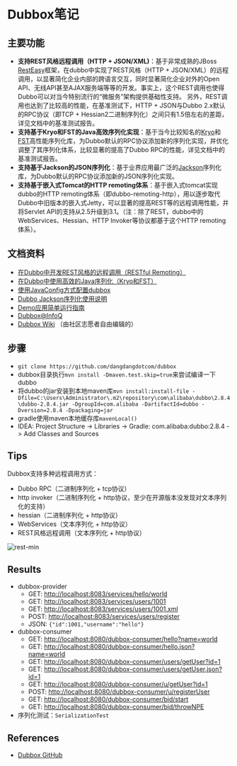 # Dubbox笔记

## 主要功能
* **支持REST风格远程调用（HTTP + JSON/XML)**：基于非常成熟的JBoss [RestEasy](http://resteasy.jboss.org/)框架，在dubbo中实现了REST风格（HTTP + JSON/XML）的远程调用，以显著简化企业内部的跨语言交互，同时显著简化企业对外的Open API、无线API甚至AJAX服务端等等的开发。事实上，这个REST调用也使得Dubbo可以对当今特别流行的“微服务”架构提供基础性支持。 另外，REST调用也达到了比较高的性能，在基准测试下，HTTP + JSON与Dubbo 2.x默认的RPC协议（即TCP + Hessian2二进制序列化）之间只有1.5倍左右的差距，详见文档中的基准测试报告。
* **支持基于Kryo和FST的Java高效序列化实现**：基于当今比较知名的[Kryo](https://github.com/EsotericSoftware/kryo)和[FST](https://github.com/RuedigerMoeller/fast-serialization)高性能序列化库，为Dubbo默认的RPC协议添加新的序列化实现，并优化调整了其序列化体系，比较显著的提高了Dubbo RPC的性能，详见文档中的基准测试报告。
* **支持基于Jackson的JSON序列化**：基于业界应用最广泛的[Jackson](http://jackson.codehaus.org/)序列化库，为Dubbo默认的RPC协议添加新的JSON序列化实现。
* **支持基于嵌入式Tomcat的HTTP remoting体系**：基于嵌入式tomcat实现dubbo的HTTP remoting体系（即dubbo-remoting-http），用以逐步取代Dubbo中旧版本的嵌入式Jetty，可以显著的提高REST等的远程调用性能，并将Servlet API的支持从2.5升级到3.1。（注：除了REST，dubbo中的WebServices、Hessian、HTTP Invoker等协议都基于这个HTTP remoting体系）。

## 文档资料
* [在Dubbo中开发REST风格的远程调用（RESTful Remoting）](https://dangdangdotcom.github.io/dubbox/rest.html)
* [在Dubbo中使用高效的Java序列化（Kryo和FST）](https://dangdangdotcom.github.io/dubbox/serialization.html)
* [使用JavaConfig方式配置dubbox](https://dangdangdotcom.github.io/dubbox/java-config.html)
* [Dubbo Jackson序列化使用说明](https://dangdangdotcom.github.io/dubbox/jackson.html)
* [Demo应用简单运行指南](https://dangdangdotcom.github.io/dubbox/demo.html)
* [Dubbox@InfoQ](http://www.infoq.com/cn/news/2014/10/dubbox-open-source)
* [Dubbox Wiki](https://github.com/dangdangdotcom/dubbox/wiki) （由社区志愿者自由编辑的）

## 步骤
- `git clone https://github.com/dangdangdotcom/dubbox`
- dubbox目录执行`mvn install -Dmaven.test.skip=true`来尝试编译一下dubbo
- 将dubbo的jar安装到本地maven库`mvn install:install-file -Dfile=C:\Users\Administrator\.m2\repository\com\alibaba\dubbo\2.8.4\dubbo-2.8.4.jar -DgroupId=com.alibaba -DartifactId=dubbo -Dversion=2.8.4 -Dpackaging=jar`
- gradle使用maven本地缓存库`mavenLocal()`
- IDEA: Project Structure -> Libraries -> Gradle: com.alibaba:dubbo:2.8.4 -> Add Classes and Sources

## Tips
Dubbox支持多种远程调用方式：
- Dubbo RPC（二进制序列化 + tcp协议）
- http invoker（二进制序列化 + http协议，至少在开源版本没发现对文本序列化的支持）
- hessian（二进制序列化 + http协议）
- WebServices（文本序列化 + http协议）
- REST风格远程调用（文本序列化 + http协议）

![rest-min](https://s0.wailian.download/2018/12/09/rest-min.jpg)

## Results
- dubbox-provider
    - GET: [http://localhost:8083/services/hello/world](http://localhost:8083/services/hello/world)
    - GET: [http://localhost:8083/services/users/1001](http://localhost:8083/services/users/1001)
    - GET: [http://localhost:8083/services/users/1001.xml](http://localhost:8083/services/users/1001.xml)
    - POST: [http://localhost:8083/services/users/register](http://localhost:8083/services/users/register)
    - JSON: `{"id":1001,"username":"hello"}`
- dubbox-consumer
    - GET: [http://localhost:8080/dubbox-consumer/hello?name=world](http://localhost:8080/dubbox-consumer/hello?name=world)
    - GET: [http://localhost:8080/dubbox-consumer/hello.json?name=world](http://localhost:8080/dubbox-consumer/hello.json?name=world)
    - GET: [http://localhost:8080/dubbox-consumer/users/getUser?id=1](http://localhost:8080/dubbox-consumer/users/getUser?id=1)
    - GET: [http://localhost:8080/dubbox-consumer/users/getUser.json?id=1](http://localhost:8080/dubbox-consumer/users/getUser.json?id=1)
    - GET: [http://localhost:8080/dubbox-consumer/u/getUser?id=1](http://localhost:8080/dubbox-consumer/u/getUser?id=1)
    - POST: [http://localhost:8080/dubbox-consumer/u/registerUser](http://localhost:8080/dubbox-consumer/u/registerUser)
    - GET: [http://localhost:8080/dubbox-consumer/bid/start](http://localhost:8080/dubbox-consumer/bid/start)
    - GET: [http://localhost:8080/dubbox-consumer/bid/throwNPE](http://localhost:8080/dubbox-consumer/bid/throwNPE)
- 序列化测试：`SerializationTest`

## References
- [Dubbox GitHub](https://github.com/dangdangdotcom/dubbox)